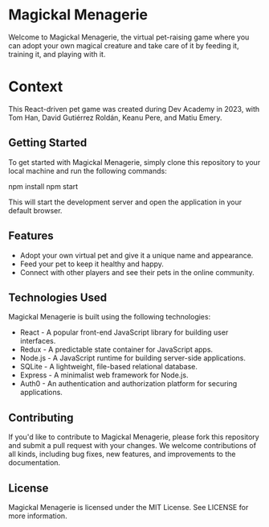 # Magickal Menagerie

Welcome to Magickal Menagerie, the virtual pet-raising game where you can adopt your own magical creature and take care of it by feeding it, training it, and playing with it.

# Context
This React-driven pet game was created during Dev Academy in 2023, with Tom Han, David Gutiérrez Roldán, Keanu Pere, and Matiu Emery.

## Getting Started

To get started with Magickal Menagerie, simply clone this repository to your local machine and run the following commands:

npm install
npm start


This will start the development server and open the application in your default browser.

## Features

- Adopt your own virtual pet and give it a unique name and appearance.
- Feed your pet to keep it healthy and happy.
- Connect with other players and see their pets in the online community.

## Technologies Used

Magickal Menagerie is built using the following technologies:

- React - A popular front-end JavaScript library for building user interfaces.
- Redux - A predictable state container for JavaScript apps.
- Node.js - A JavaScript runtime for building server-side applications.
- SQLite - A lightweight, file-based relational database.
- Express - A minimalist web framework for Node.js.
- Auth0 - An authentication and authorization platform for securing applications.

## Contributing

If you'd like to contribute to Magickal Menagerie, please fork this repository and submit a pull request with your changes. We welcome contributions of all kinds, including bug fixes, new features, and improvements to the documentation.

## License

Magickal Menagerie is licensed under the MIT License. See LICENSE for more information.
